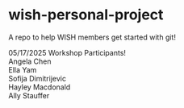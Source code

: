 # wish-personal-project
A repo to help WISH members get started with git!

05/17/2025 Workshop Participants!   
Angela Chen   
Ella Yam   
Sofija Dimitrijevic   
Hayley Macdonald   
Ally Stauffer